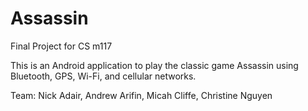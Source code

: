 # Assassin
Final Project for CS m117

This is an Android application to play the classic game Assassin
using Bluetooth, GPS, Wi-Fi, and cellular networks.

Team:
Nick Adair,
Andrew Arifin,
Micah Cliffe,
Christine Nguyen
